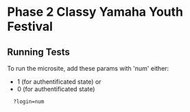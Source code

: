 # Phase 2 Classy Yamaha Youth Festival

## Running Tests

To run the microsite, add these params with 'num' either:

- 1 (for authentificated state) or
- 0 (for authentificated state)

```
  ?login=num
```
